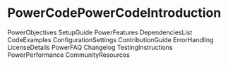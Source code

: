 # PowerCodePowerCodeIntroduction
PowerObjectives
SetupGuide
PowerFeatures
DependenciesList
CodeExamples
ConfigurationSettings
ContributionGuide
ErrorHandling
LicenseDetails
PowerFAQ
Changelog
TestingInstructions
PowerPerformance
CommunityResources
